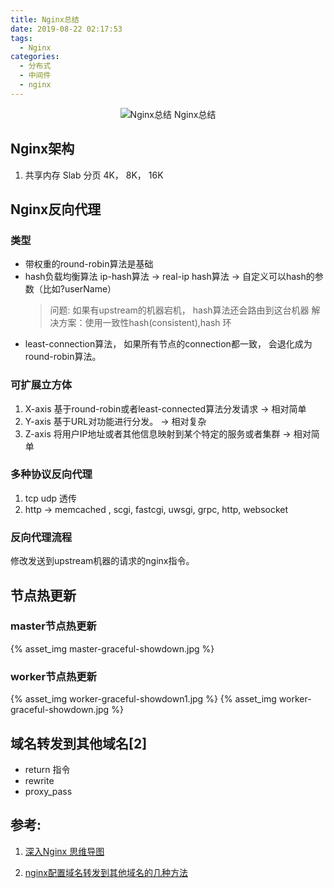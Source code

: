 ```yaml
---
title: Nginx总结
date: 2019-08-22 02:17:53
tags:
  - Nginx
categories:
  - 分布式
  - 中间件
  - nginx
---
```


<p hidden></p>
<!-- more -->

<div style="text-align: center;">

![Nginx总结](https://user-images.githubusercontent.com/5608425/64508349-cedbeb00-d30f-11e9-836c-2f920725e1bb.jpg) 
Nginx总结
</div>

##  Nginx架构
1. 共享内存 Slab
   分页 4K， 8K， 16K


##  Nginx反向代理
### 类型
+ 带权重的round-robin算法是基础 
+ hash负载均衡算法
   ip-hash算法 -> real-ip
   hash算法 -> 自定义可以hash的参数（比如?userName）
  > 问题: 如果有upstream的机器宕机， hash算法还会路由到这台机器
    解决方案：使用一致性hash(consistent),hash 环
+ least-connection算法， 如果所有节点的connection都一致，
   会退化成为round-robin算法。


### 可扩展立方体
1. X-axis 基于round-robin或者least-connected算法分发请求 -> 相对简单
2. Y-axis 基于URL对功能进行分发。 -> 相对复杂
3. Z-axis 将用户IP地址或者其他信息映射到某个特定的服务或者集群 -> 相对简单


### 多种协议反向代理
1. tcp udp 透传
2. http -> memcached , scgi, fastcgi, uwsgi, grpc, http, websocket

###  反向代理流程
修改发送到upstream机器的请求的nginx指令。


##  节点热更新
### master节点热更新
{% asset_img  master-graceful-showdown.jpg  %}

### worker节点热更新
{% asset_img  worker-graceful-showdown1.jpg  %}
{% asset_img  worker-graceful-showdown.jpg  %}

## 域名转发到其他域名[2]
+ return 指令
+ rewrite
+ proxy_pass



## 参考:

1. [深入Nginx 思维导图](https://mp.weixin.qq.com/s?__biz=MjM5MDE0Mjc4MA==&mid=2651010416&idx=4&sn=dfa07f0e065d273b028e662e87e780ff&chksm=bdbecd238ac9443511c4e7eadf9e59cc9139fac25c52b44f7a93787b940826c5f61f06e10224&scene=27#wechat_redirect)

2. [nginx配置域名转发到其他域名的几种方法](https://blog.csdn.net/yeguxin/article/details/94020476) 
